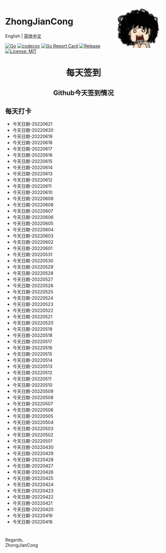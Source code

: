 <img align="right" width="150px" src="https://github.com/zhongjiancong/zhongjiancong/blob/main/images/1339353900.gif">

# ZhongJianCong

English | [简体中文](README.md)

[![Go](https://github.com/zeromicro/go-zero/workflows/Go/badge.svg?branch=master)](https://github.com/zeromicro/go-zero/actions)
[![codecov](https://codecov.io/gh/zeromicro/go-zero/branch/master/graph/badge.svg)](https://codecov.io/gh/zeromicro/go-zero)
[![Go Report Card](https://goreportcard.com/badge/github.com/zeromicro/go-zero)](https://goreportcard.com/report/github.com/zeromicro/go-zero)
[![Release](https://img.shields.io/github/v/release/zeromicro/go-zero.svg?style=flat-square)](https://github.com/zeromicro/go-zero)
[![License: MIT](https://img.shields.io/badge/License-MIT-yellow.svg)](https://opensource.org/licenses/MIT)

# <p align="center">每天签到</p>

## <p align="center">Github今天签到情况</p>

## 每天打卡  

- 今天日期-20220621  
- 今天日期-20220620  
- 今天日期-20220619  
- 今天日期-20220618  
- 今天日期-20220617  
- 今天日期-20220616  
- 今天日期-20220615  
- 今天日期-20220614  
- 今天日期-20220613  
- 今天日期-20220612  
- 今天日期-20220611  
- 今天日期-20220610   
- 今天日期-20220609   
- 今天日期-20220608   
- 今天日期-20220607   
- 今天日期-20220606   
- 今天日期-20220605   
- 今天日期-20220604  
- 今天日期-20220603  
- 今天日期-20220602  
- 今天日期-20220601  
- 今天日期-20220531  
- 今天日期-20220530  
- 今天日期-20220529  
- 今天日期-20220528  
- 今天日期-20220527  
- 今天日期-20220526  
- 今天日期-20220525  
- 今天日期-20220524  
- 今天日期-20220523  
- 今天日期-20220522  
- 今天日期-20220521  
- 今天日期-20220520  
- 今天日期-20220519  
- 今天日期-20220518  
- 今天日期-20220517  
- 今天日期-20220516  
- 今天日期-20220515  
- 今天日期-20220514  
- 今天日期-20220513  
- 今天日期-20220512  
- 今天日期-20220511  
- 今天日期-20220510  
- 今天日期-20220509  
- 今天日期-20220508  
- 今天日期-20220507  
- 今天日期-20220506  
- 今天日期-20220505  
- 今天日期-20220504  
- 今天日期-20220503  
- 今天日期-20220502  
- 今天日期-20220501  
- 今天日期-20220430  
- 今天日期-20220429  
- 今天日期-20220428  
- 今天日期-20220427  
- 今天日期-20220426  
- 今天日期-20220425  
- 今天日期-20220424  
- 今天日期-20220423  
- 今天日期-20220422  
- 今天日期-20220421  
- 今天日期-20220420  
- 今天日期-20220419  
- 今天日期-20220418  

#
Regards,  
ZhongJianCong  